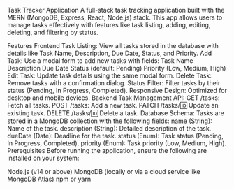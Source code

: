 Task Tracker Application
A full-stack task tracking application built with the MERN (MongoDB, Express, React, Node.js) stack. This app allows users to manage tasks effectively with features like task listing, adding, editing, deleting, and filtering by status.

Features
Frontend
Task Listing: View all tasks stored in the database with details like Task Name, Description, Due Date, Status, and Priority.
Add Task: Use a modal form to add new tasks with fields:
Task Name
Description
Due Date
Status (default: Pending)
Priority (Low, Medium, High)
Edit Task: Update task details using the same modal form.
Delete Task: Remove tasks with a confirmation dialog.
Status Filter: Filter tasks by their status (Pending, In Progress, Completed).
Responsive Design: Optimized for desktop and mobile devices.
Backend
Task Management API:
GET /tasks: Fetch all tasks.
POST /tasks: Add a new task.
PATCH /tasks/:id: Update an existing task.
DELETE /tasks/:id: Delete a task.
Database Schema:
Tasks are stored in a MongoDB collection with the following fields:
name (String): Name of the task.
description (String): Detailed description of the task.
dueDate (Date): Deadline for the task.
status (Enum): Task status (Pending, In Progress, Completed).
priority (Enum): Task priority (Low, Medium, High).
Prerequisites
Before running the application, ensure the following are installed on your system:

Node.js (v14 or above)
MongoDB (locally or via a cloud service like MongoDB Atlas)
npm or yarn